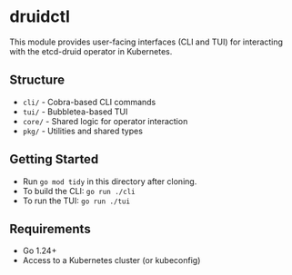 # druidctl

This module provides user-facing interfaces (CLI and TUI) for interacting with the etcd-druid operator in Kubernetes.

## Structure
- `cli/`   - Cobra-based CLI commands
- `tui/`   - Bubbletea-based TUI
- `core/`  - Shared logic for operator interaction
- `pkg/`   - Utilities and shared types

## Getting Started
- Run `go mod tidy` in this directory after cloning.
- To build the CLI: `go run ./cli`
- To run the TUI: `go run ./tui`

## Requirements
- Go 1.24+
- Access to a Kubernetes cluster (or kubeconfig)
